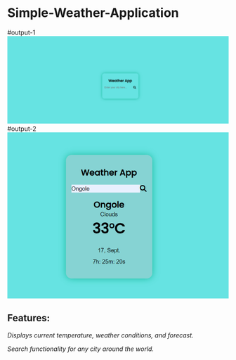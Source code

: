 # Simple-Weather-Application

#output-1
![image desc](./img/output1.png)
#output-2
![image desc](./img/output2.png)
## Features:
*Displays current temperature, weather conditions, and forecast.*

*Search functionality for any city around the world.*
